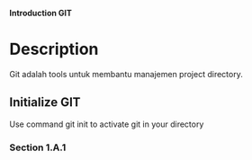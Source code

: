 **Introduction GIT**
# Description
Git adalah tools untuk membantu manajemen project directory.
## Initialize GIT
Use command git init to activate git in your directory
### Section 1.A.1